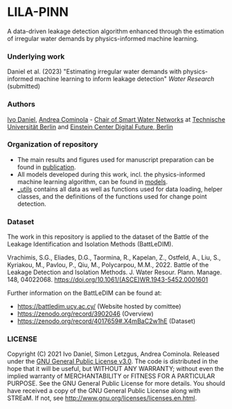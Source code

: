 # LILA-PINN
A data-driven leakage detection algorithm enhanced through the estimation of irregular water demands by physics-informed machine learning.

### Underlying work
Daniel et al. (2023) "Estimating irregular water demands with physics-informed machine learning to inform leakage detection" *Water Research* (submitted)

### Authors
[Ivo Daniel](https://www.tu.berlin/swn/ueber-uns/team-1/ivo-daniel), [Andrea Cominola](https://www.tu.berlin/swn/ueber-uns/team-1/andrea-cominola) - [Chair of Smart Water Networks](https://swn.tu-berlin.de) at [Technische Universität Berlin](https://tu.berlin) and [Einstein Center Digital Future, Berlin](https://digital-future.berlin)  

### Organization of repository
- The main results and figures used for manuscript preparation can be found in [publication](publication/).
- All models developed during this work, incl. the physics-informed machine learning algorithm, can be found in [models](models/).
- [_utils](_utils/) contains all data as well as functions used for data loading, helper classes, and the definitions of the functions used for change point detection.

### Dataset
The work in this repository is applied to the dataset of the Battle of the Leakage Identification and Isolation Methods (BattLeDIM).

Vrachimis, S.G., Eliades, D.G., Taormina, R., Kapelan, Z., Ostfeld, A., Liu, S., Kyriakou, M., Pavlou, P., Qiu, M., Polycarpou, M.M., 2022. Battle of the Leakage Detection and Isolation Methods. J. Water Resour. Plann. Manage. 148, 04022068. https://doi.org/10.1061/(ASCE)WR.1943-5452.0001601

Further information on the BattLeDIM can be found at:
- https://battledim.ucy.ac.cy/ (Website hosted by comittee)
- https://zenodo.org/record/3902046 (Overview)
- https://zenodo.org/record/4017659#.X4mBaC2w1hE (Dataset)

### LICENSE
Copyright (C) 2021 Ivo Daniel, Simon Letzgus, Andrea Cominola. Released under the [GNU General Public License v3.0](LICENSE). The code is distributed in the hope that it will be useful, but WITHOUT ANY WARRANTY; without even the implied warranty of MERCHANTABILITY or FITNESS FOR A PARTICULAR PURPOSE. See the GNU General Public License for more details. You should have received a copy of the GNU General Public License along with STREaM. If not, see http://www.gnu.org/licenses/licenses.en.html.
